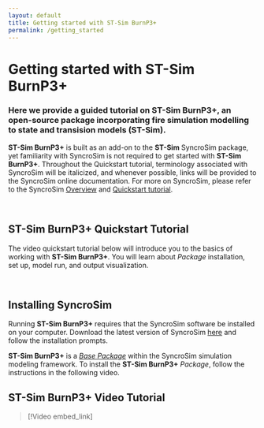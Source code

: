```yaml
---
layout: default
title: Getting started with ST-Sim BurnP3+
permalink: /getting_started
---
```


# Getting started with **ST-Sim BurnP3+**

### Here we provide a guided tutorial on **ST-Sim BurnP3+**, an open-source package incorporating fire simulation modelling to state and transision models (ST-Sim).

**ST-Sim BurnP3+** is built as an add-on to the **ST-Sim** SyncroSim package, yet familiarity with SyncroSim is not required to get started with **ST-Sim BurnP3+**. Throughout the Quickstart tutorial, terminology associated with SyncroSim will be italicized, and whenever possible, links will be provided to the SyncroSim online documentation. For more on SyncroSim, please refer to the SyncroSim [Overview](https://docs.syncrosim.com/getting_started/overview.html) and [Quickstart tutorial](https://docs.syncrosim.com/getting_started/quickstart.html).

<br>

## **ST-Sim BurnP3+** Quickstart Tutorial

The video quickstart tutorial below will introduce you to the basics of working with **ST-Sim BurnP3+**. You will learn about *Package* installation, set up, model run, and output visualization.

<br>

## Installing SyncroSim

Running **ST-Sim BurnP3+** requires that the SyncroSim software be installed on your computer. Download the latest version of SyncroSim [here]() and follow the installation prompts.

**ST-Sim BurnP3+** is a [*Base Package*](https://docs.syncrosim.com/how_to_guides/package_overview.html) within the SyncroSim simulation modeling framework. To install the **ST-Sim BurnP3+** *Package*, follow the instructions in the following video.

## **ST-Sim BurnP3+** Video Tutorial

> [!Video embed_link]